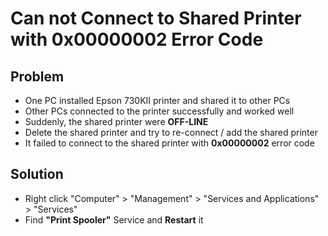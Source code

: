 # Can not Connect to Shared Printer with 0x00000002 Error Code

## Problem
* One PC installed Epson 730KII printer and shared it to other PCs
* Other PCs connected to the printer successfully and worked well
* Suddenly, the shared printer were **OFF-LINE**
* Delete the shared printer and try to re-connect / add the shared printer
* It failed to connect to the shared printer with **0x00000002** error code

## Solution
* Right click "Computer" > "Management" > "Services and Applications" > "Services"
* Find **"Print Spooler"** Service and **Restart** it

